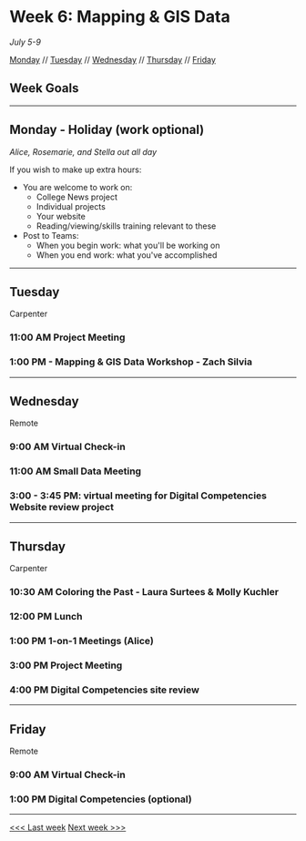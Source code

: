 # Week 6: Mapping & GIS Data

*July 5-9*

[Monday](#monday) // [Tuesday](#tuesday) // [Wednesday](#wednesday) // [Thursday](#thursday) // [Friday](#friday)

## Week Goals

---

## Monday - Holiday (work optional)

*Alice, Rosemarie, and Stella out all day*

If you wish to make up extra hours:
- You are welcome to work on:
  - College News project
  - Individual projects
  - Your website
  - Reading/viewing/skills training relevant to these
- Post to Teams:
  - When you begin work: what you'll be working on
  - When you end work: what you've accomplished

---

## Tuesday
Carpenter

### 11:00 AM  Project Meeting

### 1:00 PM - Mapping & GIS Data Workshop - Zach Silvia

---

## Wednesday
Remote

### 9:00 AM Virtual Check-in

### 11:00 AM Small Data Meeting

### 3:00 - 3:45 PM: virtual meeting for Digital Competencies Website review project

---

## Thursday
Carpenter

### 10:30 AM Coloring the Past - Laura Surtees & Molly Kuchler

### 12:00 PM  Lunch

### 1:00 PM  1-on-1 Meetings (Alice)

### 3:00 PM  Project Meeting 

### 4:00 PM Digital Competencies site review

---

## Friday
Remote

### 9:00 AM  Virtual Check-in

### 1:00 PM  Digital Competencies (optional)

---

[<<< Last week](/05-web.md) [Next week >>>]()
